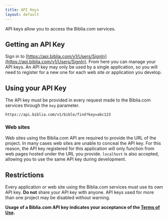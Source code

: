 ```yaml
---
title: API Keys
layout: default
---
```


API keys allow you to access the Biblia.com services.


## Getting an API Key

Sign in to [https://api.biblia.com/v1/Users/SignIn](https://api.biblia.com/v1/Users/SignIn). From here you can manage your API keys. An API key may only be used by a single application, so you will need to register for a new one for each web site or application you develop.

## Using your API Key

The API key must be provided in every request made to the Biblia.com services through the `key` parameter.

    https://api.biblia.com/v1/bible/find?key=abc123

### Web sites

Web sites using the Biblia.com API are required to provide the URL of the project. In many cases web sites are unable to conceal the API key. For this reason, the API key registered for this application will only function from web pages hosted under the URL you provide. `localhost` is also accepted, allowing you to use the same API key during development.

## Restrictions

Every application or web site using the Biblia.com services must use its own API key. **Do not** share your API key with anyone. API keys used for more than one project may be disabled without warning.


**Usage of a Biblia.com API key indicates your acceptance of the [Terms of Use](Terms_of_Use).**
